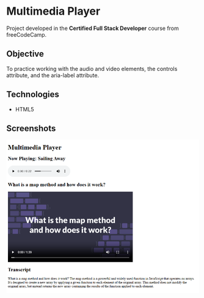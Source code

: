 # Multimedia Player

Project developed in the **Certified Full Stack Developer** course from freeCodeCamp.

## Objective
To practice working with the audio and video elements, the controls attribute, and the aria-label attribute.

## Technologies
- HTML5

## Screenshots
![Project screenshot](screenshots/multimedia_player.png)